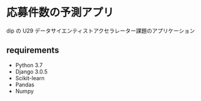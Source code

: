 # 応募件数の予測アプリ

dip の U29 データサイエンティストアクセラレーター課題のアプリケーション

## requirements
- Python 3.7
- Django 3.0.5
- Scikit-learn
- Pandas
- Numpy
